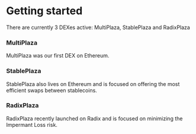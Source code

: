 # Getting started

There are currently 3 DEXes active: MultiPlaza, StablePlaza and RadixPlaza

### MultiPlaza

MultiPlaza was our first DEX on Ethereum.

### StablePlaza

StablePlaza also lives on Ethereum and is focused on offering the most efficient swaps between stablecoins.

### RadixPlaza

RadixPlaza recently launched on Radix and is focused on minimizing the Impermant Loss risk.
